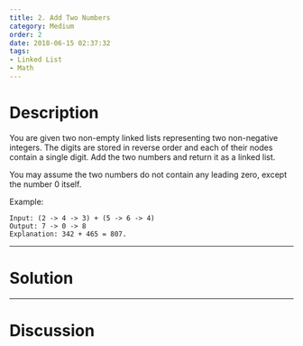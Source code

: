 ```yaml
---
title: 2. Add Two Numbers
category: Medium
order: 2
date: 2018-06-15 02:37:32
tags:
- Linked List
- Math
---
```


<!-- 记得完善 tags 和 category 字段 -->

# Description

You are given two non-empty linked lists representing two non-negative integers. The digits are stored in reverse order and each of their nodes contain a single digit. Add the two numbers and return it as a linked list.

You may assume the two numbers do not contain any leading zero, except the number 0 itself.

Example:

```
Input: (2 -> 4 -> 3) + (5 -> 6 -> 4)
Output: 7 -> 0 -> 8
Explanation: 342 + 465 = 807.
```
----------
# Solution


----------
# Discussion
